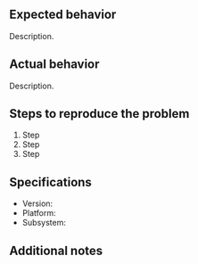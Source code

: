 ## Expected behavior

Description.

## Actual behavior

Description.

## Steps to reproduce the problem

1. Step
2. Step
3. Step

## Specifications

- Version:
- Platform:
- Subsystem:

## Additional notes
